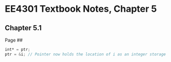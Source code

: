 # EE4301 Textbook Notes, Chapter 5
## Chapter 5.1

Page ##
```Verilog
int* = ptr;
ptr = &i; // Pointer now holds the location of i as an integer storage location
```